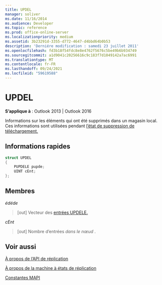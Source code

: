 ```yaml
---
title: UPDEL
manager: soliver
ms.date: 11/16/2014
ms.audience: Developer
ms.topic: reference
ms.prod: office-online-server
ms.localizationpriority: medium
ms.assetid: 3b23291d-3355-d772-4647-d4bbd64b0b53
description: 'Derniére modification : samedi 23 juillet 2011'
ms.openlocfilehash: fd3b18f54fdc8e8e4762f5676c5be49b6b934749
ms.sourcegitcommit: a1d9041c20256616c9c183f7d1049142a7ac6991
ms.translationtype: MT
ms.contentlocale: fr-FR
ms.lasthandoff: 09/24/2021
ms.locfileid: "59619588"
---
```

# <a name="updel"></a>UPDEL

  
  
**S’applique à** : Outlook 2013 | Outlook 2016 
  
Informations sur les éléments qui ont été supprimés dans un magasin local. Ces informations sont utilisées pendant [l’état de suppression de téléchargement.](upload-delete-status-state.md)
  
## <a name="quick-info"></a>Informations rapides

```cpp
struct UPDEL 
{ 
    PUPDELE pupde; 
    UINT cEnt; 
};
```

## <a name="members"></a>Membres

 _édéde_
  
>  [out] Vecteur des [entrées UPDELE.](updele.md) 
    
 _cEnt_
  
> [out] Nombre d’entrées  *dans le nœud*  . 
    
## <a name="see-also"></a>Voir aussi



[À propos de l’API de réplication](about-the-replication-api.md)
  
[À propos de la machine à états de réplication](about-the-replication-state-machine.md)
  
[Constantes MAPI](mapi-constants.md)

